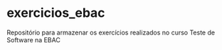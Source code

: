 # exercicios_ebac
Repositório para armazenar os exercícios realizados no curso Teste de Software na EBAC
